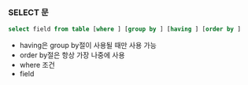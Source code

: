 ### SELECT 문
```SQL
select field from table [where ] [group by ] [having ] [order by ]
```
- having은 group by절이 사용될 때만 사용 가능
- order by절은 항상 가장 나중에 사용
- where 조건
- field 